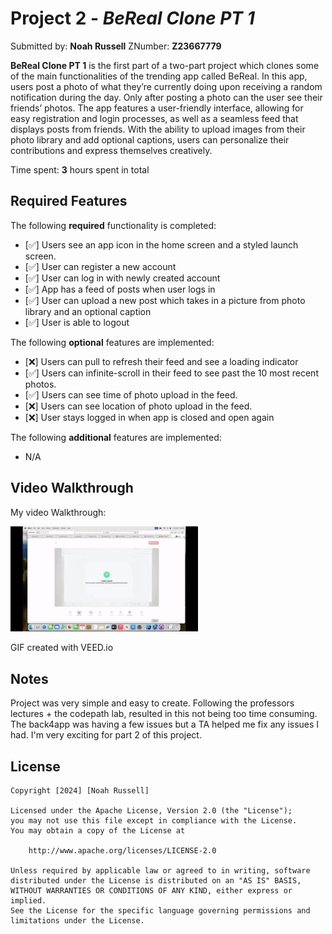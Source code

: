 # Project 2 - *BeReal Clone PT 1*

Submitted by: **Noah Russell** ZNumber: **Z23667779**

**BeReal Clone PT 1** is the first part of a two-part project which clones some of the main functionalities of the trending app called BeReal. In this app, users post a photo of what they’re currently doing upon receiving a random notification during the day. Only after posting a photo can the user see their friends’ photos. The app features a user-friendly interface, allowing for easy registration and login processes, as well as a seamless feed that displays posts from friends. With the ability to upload images from their photo library and add optional captions, users can personalize their contributions and express themselves creatively.

Time spent: **3** hours spent in total

## Required Features

The following **required** functionality is completed:

- [✅] Users see an app icon in the home screen and a styled launch screen.
- [✅] User can register a new account
- [✅] User can log in with newly created account
- [✅] App has a feed of posts when user logs in
- [✅] User can upload a new post which takes in a picture from photo library and an optional caption    
- [✅] User is able to logout    
 
The following **optional** features are implemented:

- [❌] Users can pull to refresh their feed and see a loading indicator
- [✅] Users can infinite-scroll in their feed to see past the 10 most recent photos.
- [✅] Users can see time of photo upload in the feed.
- [❌] Users can see location of photo upload in the feed.
- [❌] User stays logged in when app is closed and open again

The following **additional** features are implemented:

- N/A

## Video Walkthrough

My video Walkthrough:

<img style="max-width:300px;" src="lab-insta-parse/Project2.gif">

GIF created with VEED.io

## Notes

Project was very simple and easy to create. Following the professors lectures + the codepath lab, resulted in this not being too time consuming. The back4app was having a few issues but a TA helped me fix any issues I had. I'm very exciting for part 2 of this project.

## License

    Copyright [2024] [Noah Russell]

    Licensed under the Apache License, Version 2.0 (the "License");
    you may not use this file except in compliance with the License.
    You may obtain a copy of the License at

        http://www.apache.org/licenses/LICENSE-2.0

    Unless required by applicable law or agreed to in writing, software
    distributed under the License is distributed on an "AS IS" BASIS,
    WITHOUT WARRANTIES OR CONDITIONS OF ANY KIND, either express or implied.
    See the License for the specific language governing permissions and
    limitations under the License.

